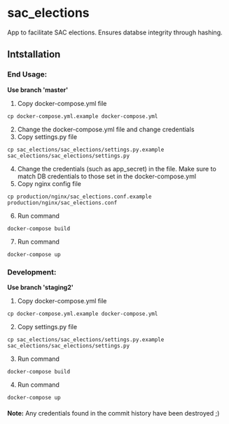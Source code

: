 # sac_elections

App to facilitate SAC elections. Ensures databse integrity through hashing.

## Intstallation

### End Usage:
  **Use branch 'master'**
  1. Copy docker-compose.yml file
  ```
  cp docker-compose.yml.example docker-compose.yml
  ```
  2. Change the docker-compose.yml file and change credentials
  3. Copy settings.py file
  ```
  cp sac_elections/sac_elections/settings.py.example sac_elections/sac_elections/settings.py
  ```
  4. Change the credentials (such as app_secret) in the file. Make sure to match DB credentials to those set in the docker-compose.yml 
  5. Copy nginx config file
  ```
  cp production/nginx/sac_elections.conf.example production/nginx/sac_elections.conf
  ```
  6. Run command
  ```
  docker-compose build
  ```
  7. Run command
  ```
  docker-compose up
  ```
### Development:

**Use branch 'staging2'**
  1. Copy docker-compose.yml file
  ```
  cp docker-compose.yml.example docker-compose.yml
  ```
  2. Copy settings.py file
  ```
  cp sac_elections/sac_elections/settings.py.example sac_elections/sac_elections/settings.py
  ```
  3. Run command
  ```
  docker-compose build
  ```
  4. Run command
  ```
  docker-compose up
  ```
  
#### 

**Note:** Any credentials found in the commit history have been destroyed ;)
